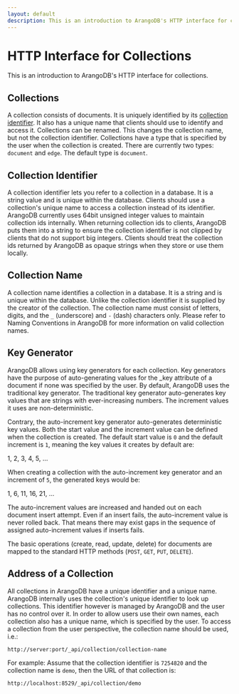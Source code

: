 ```yaml
---
layout: default
description: This is an introduction to ArangoDB's HTTP interface for collections
---
```

HTTP Interface for Collections
==============================

This is an introduction to ArangoDB's HTTP interface for collections.

Collections
-----------

A collection consists of documents. It is uniquely identified by its 
[collection identifier](../appendix-glossary.html#collection-identifier).
It also has a unique name that clients should 
use to identify and access it. Collections can be renamed. This 
changes the collection name, but not the collection identifier.
Collections have a type that is specified by the user when the collection 
is created. There are currently two types: `document` and `edge`. The default 
type is `document`.

Collection Identifier
---------------------

A collection identifier lets you refer to a collection in a database. 
It is a string value and is unique within the database. Clients should use
a collection's unique name to access a collection instead of its identifier.
ArangoDB currently uses 64bit unsigned integer values to maintain 
collection ids internally. When returning collection ids to clients, 
ArangoDB puts them into a string to ensure the collection identifier is not 
clipped by clients that do not support big integers. Clients should treat
the collection ids returned by ArangoDB as opaque strings when they store
or use them locally.

Collection Name
---------------

A collection name identifies a collection in a database. It is a string 
and is unique within the database. Unlike the collection identifier it is 
supplied by the creator of the collection. The collection name must consist 
of letters, digits, and the `_` (underscore) and `-` (dash) characters only. 
Please refer to Naming Conventions in ArangoDB for more information on valid 
collection names.

Key Generator
-------------

ArangoDB allows using key generators for each collection. Key generators 
have the purpose of auto-generating values for the _key attribute of a document 
if none was specified by the user. By default, ArangoDB uses the traditional 
key generator. The traditional key generator auto-generates key values that 
are strings with ever-increasing numbers. The increment values it uses are 
non-deterministic.

Contrary, the auto-increment key generator auto-generates deterministic key 
values. Both the start value and the increment value can be defined when the 
collection is created. The default start value is `0` and the default increment 
is `1`, meaning the key values it creates by default are:

1, 2, 3, 4, 5, ...

When creating a collection with the auto-increment key generator and an
increment of `5`, the generated keys would be:

1, 6, 11, 16, 21, ...

The auto-increment values are increased and handed out on each document insert 
attempt. Even if an insert fails, the auto-increment value is never rolled back.
That means there may exist gaps in the sequence of assigned auto-increment values
if inserts fails.

The basic operations (create, read, update, delete) for documents are mapped
to the standard HTTP methods (`POST`, `GET`, `PUT`, `DELETE`). 


Address of a Collection
-----------------------

All collections in ArangoDB have a unique identifier and a unique
name. ArangoDB internally uses the collection's unique identifier to
look up collections. This identifier however is managed by ArangoDB
and the user has no control over it. In order to allow users use their
own names, each collection also has a unique name, which is specified
by the user.  To access a collection from the user perspective, the
collection name should be used, i.e.:

```
http://server:port/_api/collection/collection-name
```

For example: Assume that the collection identifier is `7254820` and
the collection name is `demo`, then the URL of that collection is:

```
http://localhost:8529/_api/collection/demo
```
